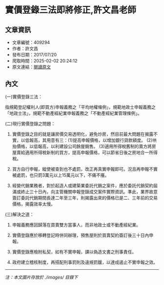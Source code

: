 # 實價登錄三法即將修正,許文昌老師

## 文章資訊
- 文章編號：409294
- 作者：許文昌
- 發布日期：2017/07/20
- 爬取時間：2025-02-02 20:24:12
- 原文連結：[閱讀原文](https://real-estate.get.com.tw/Columns/detail.aspx?no=409294)

## 內文
(一)實價登錄三法：

指規範登記權利人(即買方)申報義務之「平均地權條例」，規範地政士申報義務之「地政士法」，規範不動產經紀業申報義務之「不動產經紀業管理條例」。

(二)現行實價登錄之問題：

1. 實價登錄之目的就是讓房價交易透明化，避免炒房，然目前最大問題在揭露不實，以低報高，其用意有三：(1)提高申報價格，以增加銀行貸款額度。 (2)哄抬價格，以低報高，以利建設公司餘屋銷售。 (3)適用所得稅舊制的賣方將房屋賣給適用所得稅新制的買方，提高申報價格，可以節省日後之房地合一所得稅。

2. 買方自行申報，縱使被查到也不處罰，改正再真實申報即可。況且再申報不實被處罰，也只罰3萬元以上15萬元以下，不痛不癢。

3. 經營代銷業務者，對於起造人或建築業委託代銷之案件，應於委託代銷契約屆滿或終止三十日內，向主管機關申報登錄成交案件實際資訊。準此，業界故意簽訂委託代銷期間長達二年至三年，則揭露出來的價格已是二、三年前的交易價格，揭露效率太慢。

(三)解決之道：

1. 申報義務應回歸落在買賣雙方當事人，而非地政士或不動產經紀業。

2. 實價登錄應於移轉登記時併同辦理，預售屋則於買賣契約簽訂後三十日內申報。

3. 實價登錄應檢附私契，如有不實申報，課以偽造文書之刑事責任。

4. 政府建立稽核制度，再搭配刑事罰則及違規罰鍰，以達成遏止不實申報之效。

---
*注：本文圖片存放於 ./images/ 目錄下*
